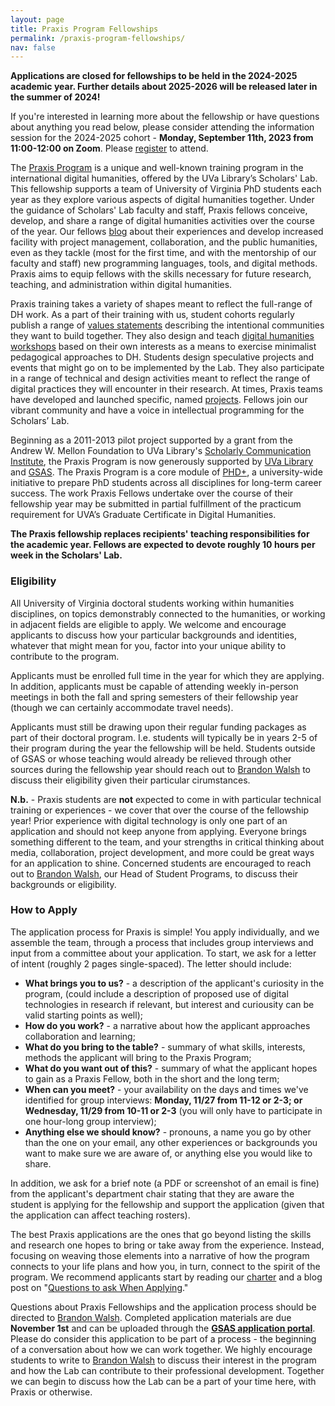 ```yaml
---
layout: page
title: Praxis Program Fellowships
permalink: /praxis-program-fellowships/
nav: false
---
```


**Applications are closed for fellowships to be held in the 2024-2025 academic year. Further details about 2025-2026 will be released later in the summer of 2024!** 

If you're interested in learning more about the fellowship or have questions about anything you read below, please consider attending the information session for the 2024-2025 cohort - **Monday, September 11th, 2023 from 11:00-12:00 on Zoom**. Please [register](https://cal.lib.virginia.edu/calendar/events/slab-praxis-information-session-fall-2023) to attend.

The [Praxis Program](http://praxis.scholarslab.org/) is a unique and well-known training program in the international digital humanities, offered by the UVa Library’s Scholars' Lab. This fellowship supports a team of University of Virginia PhD students each year as they explore various aspects of digital humanities together. Under the guidance of Scholars' Lab faculty and staff, Praxis fellows conceive, develop, and share a range of digital humanities activities over the course of the year. Our fellows [blog](https://scholarslab.lib.virginia.edu/blog/) about their experiences and develop increased facility with project management, collaboration, and the public humanities, even as they tackle (most for the first time, and with the mentorship of our faculty and staff) new programming languages, tools, and digital methods. Praxis aims to equip fellows with the skills necessary for future research, teaching, and administration within digital humanities.

Praxis training takes a variety of shapes meant to reflect the full-range of DH work.  As a part of their training with us, student cohorts regularly publish a range of [values statements](https://praxis.scholarslab.org/charter/) describing the intentional communities they want to build together. They also design and teach [digital humanities workshops](https://scholarslab.lib.virginia.edu/visiting-workshops-at-washington-and-lee-university/) based on their own interests as a means to exercise minimalist pedagogical approaches to DH. Students design speculative projects and events that might go on to be implemented by the Lab. They also participate in a range of technical and design activities meant to reflect the range of digital practices they will encounter in their research. At times, Praxis teams have developed and launched specific, named [projects](https://praxis.scholarslab.org/projects/). Fellows join our vibrant community and have a voice in intellectual programming for the Scholars’ Lab.

Beginning as a 2011-2013 pilot project supported by a grant from the Andrew W. Mellon Foundation to UVa Library's [Scholarly Communication Institute](http://uvasci.org), the Praxis Program is now generously supported by [UVa Library](http://www.library.virginia.edu/) and [GSAS](http://gsas.virginia.edu/). The Praxis Program is a core module of [PHD+](http://phdplus.virginia.edu), a university-wide initiative to prepare PhD students across all disciplines for long-term career success. The work Praxis Fellows undertake over the course of their fellowship year may be submitted in partial fulfillment of the practicum requirement for UVA’s Graduate Certificate in Digital Humanities.

**The Praxis fellowship replaces recipients' teaching responsibilities for the academic year. Fellows are expected to devote roughly 10 hours per week in the Scholars' Lab.** 

### Eligibility

All University of Virginia doctoral students working within humanities disciplines, on topics demonstrably connected to the humanities, or working in adjacent fields are eligible to apply. 
We welcome and encourage applicants to discuss how your particular backgrounds and identities, whatever that might mean for you, factor into your unique ability to contribute to the program.

Applicants must be enrolled full time in the year for which they are applying. In addition, applicants must be capable of attending weekly in-person meetings in both the fall and spring semesters of their fellowship year (though we can certainly accommodate travel needs).

Applicants must still be drawing upon their regular funding packages as part of their doctoral program. I.e. students will typically be in years 2-5 of their program during the year the fellowship will be held. Students outside of GSAS or whose teaching would already be relieved through other sources during the fellowship year should reach out to [Brandon Walsh](mailto:bmw9t@virginia.edu) to discuss their eligibility given their particular cirumstances.

**N.b.** - Praxis students are **not** expected to come in with particular technical training or experiences - we cover that over the course of the fellowship year! Prior experience with digital technology is only one part of an application and should not keep anyone from applying. Everyone brings something different to the team, and your strengths in critical thinking about media, collaboration, project development, and more could be great ways for an application to shine. Concerned students are encouraged to reach out to [Brandon Walsh](mailto:bmw9t@virginia.edu), our Head of Student Programs, to discuss their backgrounds or eligibility.

### How to Apply

The application process for Praxis is simple! You apply individually, and we assemble the team, through a process that includes group interviews and input from a committee about your application. To start, we ask for a letter of intent (roughly 2 pages single-spaced). The letter should include:

* **What brings you to us?** - a description of the applicant's curiosity in the program, (could include a description of proposed use of digital technologies in research if relevant, but interest and curiousity can be valid starting points as well);
* **How do you work?** - a narrative about how the applicant approaches collaboration and learning;
* **What do you bring to the table?** - summary of what skills, interests, methods the applicant will bring to the Praxis Program;
* **What do you want out of this?** - summary of what the applicant hopes to gain as a Praxis Fellow, both in the short and the long term;
* **When can you meet?** - your availability on the days and times we've identified for group interviews: **Monday, 11/27 from 11-12 or 2-3; or Wednesday, 11/29 from 10-11 or 2-3** (you will only have to participate in one hour-long group interview); 
* **Anything else we should know?** - pronouns, a name you go by other than the one on your email, any other experiences or backgrounds you want to make sure we are aware of, or anything else you would like to share.

In addition, we ask for a brief note (a PDF or screenshot of an email is fine) from the applicant's department chair stating that they are aware the student is applying for the fellowship and support the application (given that the application can affect teaching rosters).

The best Praxis applications are the ones that go beyond listing the skills and research one hopes to bring or take away from the experience. Instead, focusing on weaving those elements into a narrative of how the program connects to your life plans and how you, in turn, connect to the spirit of the program. We recommend applicants start by reading our [charter](https://praxis.scholarslab.org/praxis-program-charter/) and a blog post on "[Questions to ask When Applying](https://scholarslab.lib.virginia.edu/blog/questions-to-ask-when-applying/)."

Questions about Praxis Fellowships and the application process should be directed to [Brandon Walsh](mailto:bmw9t@virginia.edu). Completed application materials are due **November 1st** and can be uploaded through the **[GSAS application portal](https://virginia.academicworks.com/)**. Please do consider this application to be part of a process - the beginning of a conversation about how we can work together. We highly encourage students to write to [Brandon Walsh](mailto:bmw9t@virginia.edu) to discuss their interest in the program and how the Lab can contribute to their professional development. Together we can begin to discuss how the Lab can be a part of your time here, with Praxis or otherwise.